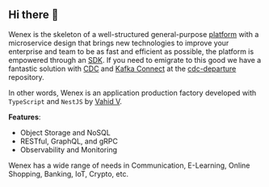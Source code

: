 ## Hi there 👋

Wenex is the skeleton of a well-structured general-purpose [platform](https://github.com/wenex-org/platform) with a microservice design that brings new technologies to improve your enterprise and team to be as fast and efficient as possible, the platform is empowered through an [SDK](https://github.com/wenex-org/platform-sdk). If you need to emigrate to this good we have a fantastic solution with [CDC](https://www.confluent.io/learn/change-data-capture/) and [Kafka Connect](https://docs.confluent.io/platform/current/connect/index.html) at the [cdc-departure](https://github.com/wenex-org/cdc-departure) repository.

In other words, Wenex is an application production factory developed with `TypeScript` and `NestJS` by [Vahid V](https://github.com/vhidvz).

__Features__:
+ Object Storage and NoSQL
+ RESTful, GraphQL, and gRPC
+ Observability and Monitoring

Wenex has a wide range of needs in Communication, E-Learning, Online Shopping, Banking, IoT, Crypto, etc.
